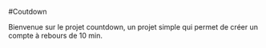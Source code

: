 #Coutdown

Bienvenue sur le projet countdown, un projet simple qui permet de créer un compte à rebours de 10 min.